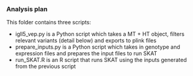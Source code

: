 ### Analysis plan

This folder contains three scripts:
* igll5_vep.py is a Python script which takes a MT + HT object, filters relevant variants (detail below) and exports to plink files
* prepare_inputs.py is a Python script which takes in genotype and expression files and prepares the input files to run SKAT
* run_SKAT.R is an R script that runs SKAT using the inputs generated from the previous script